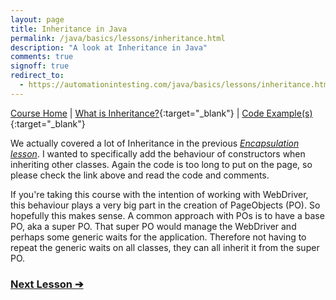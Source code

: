 ```yaml
---
layout: page
title: Inheritance in Java
permalink: /java/basics/lessons/inheritance.html
description: "A look at Inheritance in Java"
comments: true
signoff: true
redirect_to:
  - https://automationintesting.com/java/basics/lessons/inheritance.html
---
```

[Course Home](../../course) \| [What is Inheritance?](/programming/lessons/inheritance){:target="_blank"} \| [Code Example(s)](https://github.com/FriendlyTester/Free-Java-Basics-Course/blob/master/src/test/java/javalessons/K_Inheritance.java){:target="_blank"}

We actually covered a lot of Inheritance in the previous [*Encapsulation lesson*](/java/basics/lessons/encapsulation). I wanted to specifically add the behaviour of constructors when inheriting other classes. Again the code is too long to put on the page, so please check the link above and read the code and comments.

If you're taking this course with the intention of working with WebDriver, this behaviour plays a very big part in the creation of PageObjects (PO). So hopefully this makes sense. A common approach with POs is to have a base PO, aka a super PO. That super PO would manage the WebDriver and perhaps some generic waits for the application. Therefore not having to repeat the generic waits on all classes, they can all inherit it from the super PO.

### [Next Lesson &#10132;](../lessons/polymorphism)